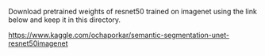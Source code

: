 Download pretrained weights of resnet50 trained on imagenet using the link below and keep it in this directory.

https://www.kaggle.com/ochaporkar/semantic-segmentation-unet-resnet50imagenet
